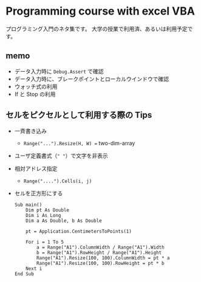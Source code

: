 # Programming course with excel VBA

プログラミング入門のネタ集です。
大学の授業で利用済、あるいは利用予定です。

## memo

* データ入力時に `Debug.Assert` で確認
* データ入力時に、ブレークポイントとローカルウインドウで確認
* ウォッチ式の利用
* If と Stop の利用


## セルをピクセルとして利用する際の Tips

* 一斉書き込み
  * `Range("...").Resize(H, W) =` two-dim-array
* ユーザ定義書式（`" "`）で文字を非表示
* 相対アドレス指定
  * `Range("....").Cells(i, j)`

* セルを正方形にする
    ```bas
    Sub main()
        Dim pt As Double
        Dim i As Long
        Dim a As Double, b As Double

        pt = Application.CentimetersToPoints(1)

        For i = 1 To 5
            a = Range("A1").ColumnWidth / Range("A1").Width
            b = Range("A1").RowHeight / Range("A1").Height
            Range("A1").Resize(100, 100).ColumnWidth = pt * a
            Range("A1").Resize(100, 100).RowHeight = pt * b
        Next i
    End Sub
    ```
